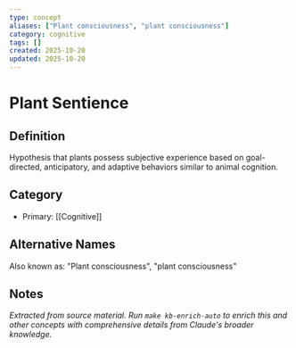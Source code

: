 ```yaml
---
type: concept
aliases: ["Plant consciousness", "plant consciousness"]
category: cognitive
tags: []
created: 2025-10-20
updated: 2025-10-20
---
```


# Plant Sentience

## Definition

Hypothesis that plants possess subjective experience based on goal-directed, anticipatory, and adaptive behaviors similar to animal cognition.

## Category

- Primary: [[Cognitive]]

## Alternative Names

Also known as: "Plant consciousness", "plant consciousness"

## Notes

*Extracted from source material. Run `make kb-enrich-auto` to enrich this and other concepts with comprehensive details from Claude's broader knowledge.*
